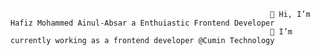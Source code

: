                                                               👋 Hi, I’m Hafiz Mohammed Ainul-Absar a Enthuiastic Frontend Developer
                                                              🌱 I’m currently working as a frontend developer @Cumin Technology


<!---
ainul-absar/ainul-absar is a ✨ special ✨ repository because its `README.md` (this file) appears on your GitHub profile.
You can click the Preview link to take a look at your changes.
--->
